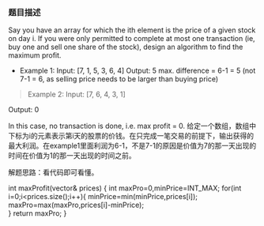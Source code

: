 ### 题目描述

Say you have an array for which the ith element is the price of a given stock on day i. 
If you were only permitted to complete at most one transaction (ie, buy one and sell one share of the stock), design an algorithm to find the maximum profit. 

- Example 1: 
Input: [7, 1, 5, 3, 6, 4] 
Output: 5
max. difference = 6-1 = 5 (not 7-1 = 6, as selling price needs to be larger than buying price)

> Example 2: 
Input: [7, 6, 4, 3, 1] 

Output: 0

In this case, no transaction is done, i.e. max profit = 0. 
给定一个数组，数组中下标为i的元素表示第i天的股票的价钱。在只完成一笔交易的前提下，输出获得的最大利润。在example1里面利润为6-1，不是7-1的原因是价值为7的那一天出现的时间在价值为1的那一天出现的时间之前。

解题思路：看代码即可看懂。



int maxProfit(vector<int>& prices) {
        int maxPro=0,minPrice=INT_MAX;
        for(int i=0;i<prices.size();i++){
            minPrice=min(minPrice,prices[i]);
            maxPro=max(maxPro,prices[i]-minPrice);       
        }
        return maxPro;
}
